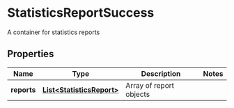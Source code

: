 

# StatisticsReportSuccess

A container for statistics reports

## Properties

| Name | Type | Description | Notes |
|------------ | ------------- | ------------- | -------------|
|**reports** | [**List&lt;StatisticsReport&gt;**](StatisticsReport.md) | Array of report objects |  |



